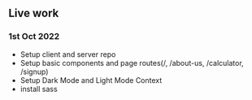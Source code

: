 ## Live work

### 1st Oct 2022

- Setup client and server repo
- Setup basic components and page routes(/, /about-us, /calculator, /signup)
- Setup Dark Mode and Light Mode Context
- install sass